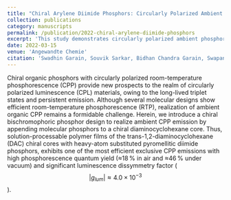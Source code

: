 ```yaml
---
title: "Chiral Arylene Diimide Phosphors: Circularly Polarized Ambient Phosphorescence from Bischromophoric Pyromellitic Diimides"
collection: publications
category: manuscripts
permalink: /publication/2022-chiral-arylene-diimide-phosphors
excerpt: 'This study demonstrates circularly polarized ambient phosphorescence in chiral arylene diimide phosphors based on bischromophoric pyromellitic diimides.'
date: 2022-03-15
venue: 'Angewandte Chemie'
citation: 'Swadhin Garain, Souvik Sarkar, Bidhan Chandra Garain, Swapan K. Pati, Subi J. George. (2022). &quot;Chiral Arylene Diimide Phosphors: Circularly Polarized Ambient Phosphorescence from Bischromophoric Pyromellitic Diimides.&quot; <i>Angewandte Chemie</i>, 134(11), e202115773.'
---
```

Chiral organic phosphors with circularly polarized room-temperature phosphorescence (CPP) provide new prospects to the realm of circularly polarized luminescence (CPL) materials, owing to the long-lived triplet states and persistent emission. Although several molecular designs show efficient room-temperature phosphorescence (RTP), realization of ambient organic CPP remains a formidable challenge. Herein, we introduce a chiral bischromophoric phosphor design to realize ambient CPP emission by appending molecular phosphors to a chiral diaminocyclohexane core. Thus, solution-processable polymer films of the trans-1,2-diaminocyclohexane (DAC) chiral cores with heavy-atom substituted pyromellitic diimide phosphors, exhibits one of the most efficient exclusive CPP emissions with high phosphorescence quantum yield (≈18 % in air and ≈46 % under vacuum) and significant luminescence dissymmetry factor ($$|g_{lum}|≈4.0×10^{−3}$$).

